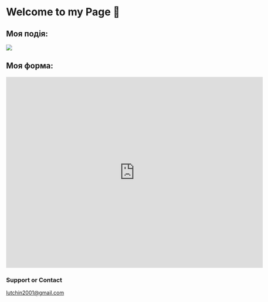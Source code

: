 # Welcome to my Page 🤗
## Моя подія:
<a target="_blank" href="https://calendar.google.com/event?action=TEMPLATE&amp;tmeid=NmRiYmp0NDFiMWtxOGxrZ3JwbWw4c3M4cWsgbHV0Y2hpbjIwMDFAbQ&amp;tmsrc=lutchin2001%40gmail.com"><img border="0" src="https://www.google.com/calendar/images/ext/gc_button1_uk.gif"></a>

## Моя форма:
<iframe src="https://docs.google.com/forms/d/e/1FAIpQLScpf7Rt7elS-di0qITmlEMQoiS6m_SxCjLvnTLf7dbgcMEVkg/viewform?embedded=true" width="700" height="520" frameborder="0" marginheight="0" marginwidth="0">Завантаження…</iframe>

### Support or Contact
lutchin2001@gmail.com
